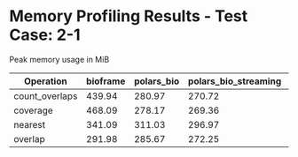 # Memory Profiling Results - Test Case: 2-1

Peak memory usage in MiB

| Operation | bioframe | polars_bio | polars_bio_streaming | pyranges0 | pyranges1 |
|-----------|---|---|---|---|---|
| count_overlaps | 439.94 | 280.97 | 270.72 | 364.14 | 349.28 |
| coverage | 468.09 | 278.17 | 269.36 | 349.34 | 413.75 |
| nearest | 341.09 | 311.03 | 296.97 | 373.66 | 417.44 |
| overlap | 291.98 | 285.67 | 272.25 | 317.31 | 355.06 |
